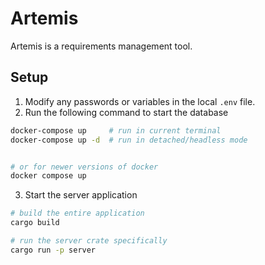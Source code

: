 # Artemis
Artemis is a requirements management tool.

## Setup

1. Modify any passwords or variables in the local `.env` file.
2. Run the following command to start the database
```bash
docker-compose up     # run in current terminal
docker-compose up -d  # run in detached/headless mode


# or for newer versions of docker
docker compose up
```
3. Start the server application
```bash
# build the entire application
cargo build

# run the server crate specifically
cargo run -p server
```

